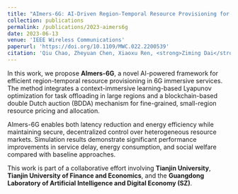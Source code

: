 ```yaml
---
title: "AImers-6G: AI-Driven Region-Temporal Resource Provisioning for 6G Immersive Services"
collection: publications
permalink: /publications/2023-aimers6g
date: 2023-06-13
venue: 'IEEE Wireless Communications'
paperurl: 'https://doi.org/10.1109/MWC.022.2200539'
citation: 'Qiu Chao, Zheyuan Chen, Xiaoxu Ren, <strong>Ziming Dai</strong>, Cheng Zhang, and Xiaofei Wang. "AImers-6G: AI-driven region-temporal resource provisioning for 6G immersive services." IEEE Wireless Communications 30, no. 3 (2023): 196-203.'
---
```


In this work, we propose **AImers-6G**, a novel AI-powered framework for efficient region-temporal resource provisioning in 6G immersive services. The method integrates a context-immersive learning-based Lyapunov optimization for task offloading in large regions and a blockchain-based double Dutch auction (BDDA) mechanism for fine-grained, small-region resource pricing and allocation.

AImers-6G enables both latency reduction and energy efficiency while maintaining secure, decentralized control over heterogeneous resource markets. Simulation results demonstrate significant performance improvements in service delay, energy consumption, and social welfare compared with baseline approaches.

This work is part of a collaborative effort involving **Tianjin University**, **Tianjin University of Finance and Economics**, and the **Guangdong Laboratory of Artificial Intelligence and Digital Economy (SZ)**.